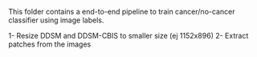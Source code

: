 This folder contains a end-to-end pipeline to train cancer/no-cancer classifier using image labels.

1- Resize DDSM and DDSM-CBIS to smaller size (ej 1152x896)
2- Extract patches from the images